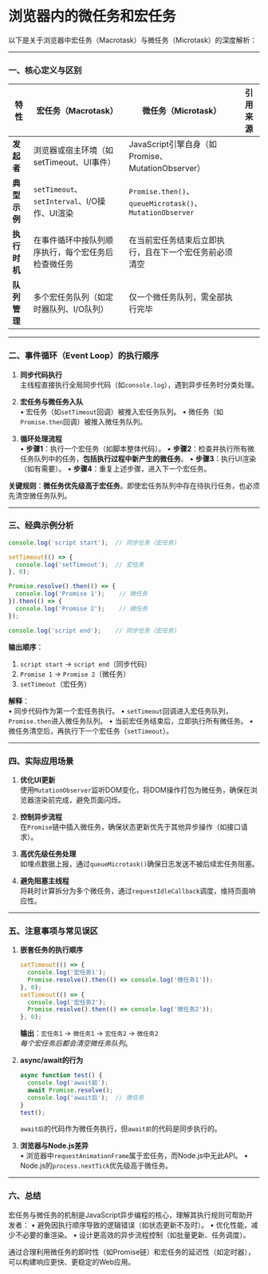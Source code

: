 # 浏览器内的微任务和宏任务

以下是关于浏览器中宏任务（Macrotask）与微任务（Microtask）的深度解析：

---

### 一、核心定义与区别
| **特性**          | **宏任务（Macrotask）**                          | **微任务（Microtask）**                        | 引用来源       |
|-------------------|------------------------------------------------|------------------------------------------------|---------------|
| **发起者**         | 浏览器或宿主环境（如setTimeout、UI事件）         | JavaScript引擎自身（如Promise、MutationObserver） |       |
| **典型示例**       | `setTimeout`、`setInterval`、I/O操作、UI渲染     | `Promise.then()`、`queueMicrotask()`、`MutationObserver` |   |
| **执行时机**       | 在事件循环中按队列顺序执行，每个宏任务后检查微任务 | 在当前宏任务结束后立即执行，且在下一个宏任务前必须清空 |   |
| **队列管理**       | 多个宏任务队列（如定时器队列、I/O队列）           | 仅一个微任务队列，需全部执行完毕                 |       |

---

### 二、事件循环（Event Loop）的执行顺序
1. **同步代码执行**  
   主线程直接执行全局同步代码（如`console.log`），遇到异步任务时分类处理。

2. **宏任务与微任务入队**  
   • 宏任务（如`setTimeout`回调）被推入宏任务队列。
   • 微任务（如`Promise.then`回调）被推入微任务队列。

3. **循环处理流程**  
   • **步骤1**：执行一个宏任务（如脚本整体代码）。
   • **步骤2**：检查并执行所有微任务队列中的任务，**包括执行过程中新产生的微任务**。
   • **步骤3**：执行UI渲染（如有需要）。
   • **步骤4**：重复上述步骤，进入下一个宏任务。

**关键规则**：**微任务优先级高于宏任务**。即使宏任务队列中存在待执行任务，也必须先清空微任务队列。

---

### 三、经典示例分析
```javascript
console.log('script start');  // 同步任务（宏任务）

setTimeout(() => {
  console.log('setTimeout');  // 宏任务
}, 0);

Promise.resolve().then(() => {
  console.log('Promise 1');    // 微任务
}).then(() => {
  console.log('Promise 2');    // 微任务
});

console.log('script end');    // 同步任务（宏任务）
```
**输出顺序**：  
1. `script start` → `script end`（同步代码）  
2. `Promise 1` → `Promise 2`（微任务）  
3. `setTimeout`（宏任务）

**解释**：  
• 同步代码作为第一个宏任务执行。
• `setTimeout`回调进入宏任务队列，`Promise.then`进入微任务队列。
• 当前宏任务结束后，立即执行所有微任务。
• 微任务清空后，再执行下一个宏任务（`setTimeout`）。

---

### 四、实际应用场景
1. **优化UI更新**  
   使用`MutationObserver`监听DOM变化，将DOM操作打包为微任务，确保在浏览器渲染前完成，避免页面闪烁。

2. **控制异步流程**  
   在`Promise`链中插入微任务，确保状态更新优先于其他异步操作（如接口请求）。

3. **高优先级任务处理**  
   如埋点数据上报，通过`queueMicrotask()`确保日志发送不被后续宏任务阻塞。

4. **避免阻塞主线程**  
   将耗时计算拆分为多个微任务，通过`requestIdleCallback`调度，维持页面响应性。

---

### 五、注意事项与常见误区
1. **嵌套任务的执行顺序**  
   ```javascript
   setTimeout(() => {
     console.log('宏任务1');
     Promise.resolve().then(() => console.log('微任务1'));
   }, 0);
   setTimeout(() => {
     console.log('宏任务2');
     Promise.resolve().then(() => console.log('微任务2'));
   }, 0);
   ```
   **输出**：`宏任务1` → `微任务1` → `宏任务2` → `微任务2`  
   *每个宏任务后都会清空微任务队列*。

2. **async/await的行为**  
   ```javascript
   async function test() {
     console.log('await前');
     await Promise.resolve();
     console.log('await后');  // 微任务
   }
   test();
   ```
   `await后`的代码作为微任务执行，但`await前`的代码是同步执行的。

3. **浏览器与Node.js差异**  
   • 浏览器中`requestAnimationFrame`属于宏任务，而Node.js中无此API。
   • Node.js的`process.nextTick`优先级高于微任务。

---

### 六、总结
宏任务与微任务的机制是JavaScript异步编程的核心，理解其执行规则可帮助开发者：
• 避免因执行顺序导致的逻辑错误（如状态更新不及时）。
• 优化性能，减少不必要的重渲染。
• 设计更高效的异步流程控制（如批量更新、任务调度）。

通过合理利用微任务的即时性（如Promise链）和宏任务的延迟性（如定时器），可以构建响应更快、更稳定的Web应用。